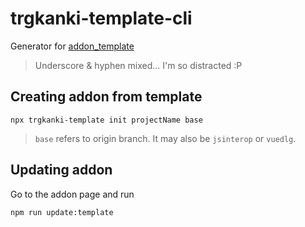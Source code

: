 # trgkanki-template-cli

Generator for [addon_template](https://github.com/trgkanki/addon_template)

> Underscore & hyphen mixed... I'm so distracted :P

## Creating addon from template

```
npx trgkanki-template init projectName base
```

> `base` refers to origin branch. It may also be `jsinterop` or `vuedlg`.

## Updating addon

Go to the addon page and run

```
npm run update:template
```
